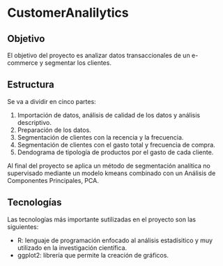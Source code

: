 # CustomerAnalilytics

## Objetivo
El objetivo del proyecto es analizar datos transaccionales de un e-commerce y segmentar los clientes.

## Estructura
Se va a dividir en cinco partes:

1. Importación de datos, análisis de calidad de los datos y análisis descriptivo.
2. Preparación de los datos.
3. Segmentación de clientes con la recencia y la frecuencia.
4. Segmentación de clientes con el gasto total y frecuencia de compra.
5. Dendograma de tipología de productos por el gasto de cada cliente.

Al final del proyecto se aplica un método de segmentación analítica no supervisado mediante un modelo kmeans combinado con un Análisis de Componentes Principales, PCA.

## Tecnologías
Las tecnologías más importante sutilizadas en el proyecto son las siguientes:

- R: lenguaje de programación enfocado al análisis estadísitico y muy utilizado en la investigación científica.
- ggplot2: librería que permite la creación de gráficos. 

